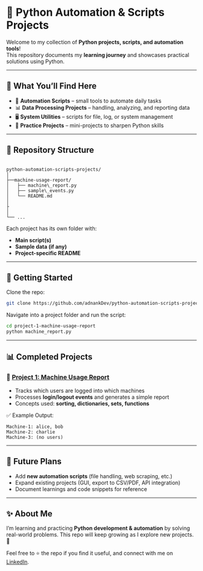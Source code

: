
# 🐍 Python Automation & Scripts Projects

Welcome to my collection of **Python projects, scripts, and automation tools**!  
This repository documents my **learning journey** and showcases practical solutions using Python.  

---

## 📌 What You’ll Find Here  
- 🔧 **Automation Scripts** – small tools to automate daily tasks  
- 📊 **Data Processing Projects** – handling, analyzing, and reporting data  
- 🖥️ **System Utilities** – scripts for file, log, or system management  
- 🎯 **Practice Projects** – mini-projects to sharpen Python skills  

---

## 📂 Repository Structure  
```

python-automation-scripts-projects/
│
├──machine-usage-report/
│   ├── machine\_report.py
│   ├── sample\_events.py
│   └── README.md
│
├
│
└── ...

````

Each project has its own folder with:
- **Main script(s)**  
- **Sample data (if any)**  
- **Project-specific README**  

---

## 🚀 Getting Started  
Clone the repo:  
```bash
git clone https://github.com/adnankDev/python-automation-scripts-projects.git
````

Navigate into a project folder and run the script:

```bash
cd project-1-machine-usage-report
python machine_report.py
```

---

## 📊 Completed Projects

### 🔹 [Project 1: Machine Usage Report](./project-1-machine-usage-report/)

* Tracks which users are logged into which machines
* Processes **login/logout events** and generates a simple report
* Concepts used: **sorting, dictionaries, sets, functions**

✅ Example Output:

```
Machine-1: alice, bob
Machine-2: charlie
Machine-3: (no users)
```

---

## 🔮 Future Plans

* Add **new automation scripts** (file handling, web scraping, etc.)
* Expand existing projects (GUI, export to CSV/PDF, API integration)
* Document learnings and code snippets for reference

---

## ✨ About Me

I’m learning and practicing **Python development & automation** by solving real-world problems.
This repo will keep growing as I explore new projects. 🚀

Feel free to ⭐ the repo if you find it useful, and connect with me on [LinkedIn](www.linkedin.com/in/adnanktech).

```


